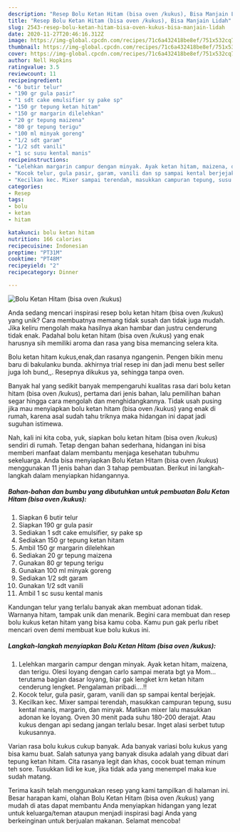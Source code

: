 ```yaml
---
description: "Resep Bolu Ketan Hitam (bisa oven /kukus), Bisa Manjain Lidah"
title: "Resep Bolu Ketan Hitam (bisa oven /kukus), Bisa Manjain Lidah"
slug: 2543-resep-bolu-ketan-hitam-bisa-oven-kukus-bisa-manjain-lidah
date: 2020-11-27T20:46:16.312Z
image: https://img-global.cpcdn.com/recipes/71c6a432418be8ef/751x532cq70/bolu-ketan-hitam-bisa-oven-kukus-foto-resep-utama.jpg
thumbnail: https://img-global.cpcdn.com/recipes/71c6a432418be8ef/751x532cq70/bolu-ketan-hitam-bisa-oven-kukus-foto-resep-utama.jpg
cover: https://img-global.cpcdn.com/recipes/71c6a432418be8ef/751x532cq70/bolu-ketan-hitam-bisa-oven-kukus-foto-resep-utama.jpg
author: Nell Hopkins
ratingvalue: 3.5
reviewcount: 11
recipeingredient:
- "6 butir telur"
- "190 gr gula pasir"
- "1 sdt cake emulsifier sy pake sp"
- "150 gr tepung ketan hitam"
- "150 gr margarin dilelehkan"
- "20 gr tepung maizena"
- "80 gr tepung terigu"
- "100 ml minyak goreng"
- "1/2 sdt garam"
- "1/2 sdt vanili"
- "1 sc susu kental manis"
recipeinstructions:
- "Lelehkan margarin campur dengan minyak. Ayak ketan hitam, maizena, dan terigu. Olesi loyang dengan carlo sampai merata bgt ya Mom... terutama bagian dasar loyang, biar gak lengket krn ketan hitam cenderung lengket. Pengalaman pribadi....!!"
- "Kocok telur, gula pasir, garam, vanili dan sp sampai kental berjejak."
- "Kecilkan kec. Mixer sampai terendah, masukkan campuran tepung, susu kental manis, margarin, dan minyak. Matikan mixer lalu masukkan adonan ke loyang. Oven 30 menit pada suhu 180-200 derajat. Atau kukus dengan api sedang jangan terlalu besar. Inget alasi serbet tutup kukusannya."
categories:
- Resep
tags:
- bolu
- ketan
- hitam

katakunci: bolu ketan hitam 
nutrition: 166 calories
recipecuisine: Indonesian
preptime: "PT31M"
cooktime: "PT48M"
recipeyield: "2"
recipecategory: Dinner

---
```



![Bolu Ketan Hitam (bisa oven /kukus)](https://img-global.cpcdn.com/recipes/71c6a432418be8ef/751x532cq70/bolu-ketan-hitam-bisa-oven-kukus-foto-resep-utama.jpg)

Anda sedang mencari inspirasi resep bolu ketan hitam (bisa oven /kukus) yang unik? Cara membuatnya memang tidak susah dan tidak juga mudah. Jika keliru mengolah maka hasilnya akan hambar dan justru cenderung tidak enak. Padahal bolu ketan hitam (bisa oven /kukus) yang enak harusnya sih memiliki aroma dan rasa yang bisa memancing selera kita.

Bolu ketan hitam kukus,enak,dan rasanya ngangenin. Pengen bikin menu baru di bakulanku bunda. akhirnya trial resep ini dan jadi menu best seller juga loh bund,,. Resepnya dikukus ya, sehingga tanpa oven.

Banyak hal yang sedikit banyak mempengaruhi kualitas rasa dari bolu ketan hitam (bisa oven /kukus), pertama dari jenis bahan, lalu pemilihan bahan segar hingga cara mengolah dan menghidangkannya. Tidak usah pusing jika mau menyiapkan bolu ketan hitam (bisa oven /kukus) yang enak di rumah, karena asal sudah tahu triknya maka hidangan ini dapat jadi suguhan istimewa.


Nah, kali ini kita coba, yuk, siapkan bolu ketan hitam (bisa oven /kukus) sendiri di rumah. Tetap dengan bahan sederhana, hidangan ini bisa memberi manfaat dalam membantu menjaga kesehatan tubuhmu sekeluarga. Anda bisa menyiapkan Bolu Ketan Hitam (bisa oven /kukus) menggunakan 11 jenis bahan dan 3 tahap pembuatan. Berikut ini langkah-langkah dalam menyiapkan hidangannya.

<!--inarticleads1-->

##### Bahan-bahan dan bumbu yang dibutuhkan untuk pembuatan Bolu Ketan Hitam (bisa oven /kukus):

1. Siapkan 6 butir telur
1. Siapkan 190 gr gula pasir
1. Sediakan 1 sdt cake emulsifier, sy pake sp
1. Sediakan 150 gr tepung ketan hitam
1. Ambil 150 gr margarin dilelehkan
1. Sediakan 20 gr tepung maizena
1. Gunakan 80 gr tepung terigu
1. Gunakan 100 ml minyak goreng
1. Sediakan 1/2 sdt garam
1. Gunakan 1/2 sdt vanili
1. Ambil 1 sc susu kental manis


Kandungan telur yang terlalu banyak akan membuat adonan tidak. Warnanya hitam, tampak unik dan menarik. Begini cara membuat dan resep bolu kukus ketan hitam yang bisa kamu coba. Kamu pun gak perlu ribet mencari oven demi membuat kue bolu kukus ini. 

<!--inarticleads2-->

##### Langkah-langkah menyiapkan Bolu Ketan Hitam (bisa oven /kukus):

1. Lelehkan margarin campur dengan minyak. Ayak ketan hitam, maizena, dan terigu. Olesi loyang dengan carlo sampai merata bgt ya Mom... terutama bagian dasar loyang, biar gak lengket krn ketan hitam cenderung lengket. Pengalaman pribadi....!!
1. Kocok telur, gula pasir, garam, vanili dan sp sampai kental berjejak.
1. Kecilkan kec. Mixer sampai terendah, masukkan campuran tepung, susu kental manis, margarin, dan minyak. Matikan mixer lalu masukkan adonan ke loyang. Oven 30 menit pada suhu 180-200 derajat. Atau kukus dengan api sedang jangan terlalu besar. Inget alasi serbet tutup kukusannya.


Varian rasa bolu kukus cukup banyak. Ada banyak variasi bolu kukus yang bisa kamu buat. Salah satunya yang banyak disuka adalah yang dibuat dari tepung ketan hitam. Cita rasanya legit dan khas, cocok buat teman minum teh sore. Tusukkan lidi ke kue, jika tidak ada yang menempel maka kue sudah matang. 

Terima kasih telah menggunakan resep yang kami tampilkan di halaman ini. Besar harapan kami, olahan Bolu Ketan Hitam (bisa oven /kukus) yang mudah di atas dapat membantu Anda menyiapkan hidangan yang lezat untuk keluarga/teman ataupun menjadi inspirasi bagi Anda yang berkeinginan untuk berjualan makanan. Selamat mencoba!
